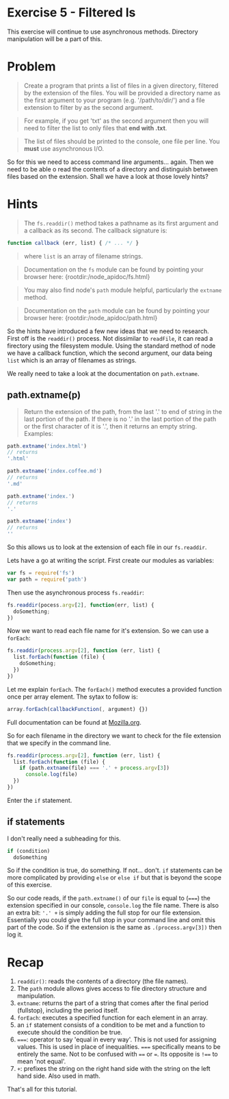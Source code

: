 # Exercise 5 - Filtered ls

This exercise will continue to use asynchronous methods. Directory manipulation will be a part of this. 

# Problem

> Create a program that prints a list of files in a given directory, filtered by the extension of the files. You will be provided a directory name as the first argument to your program (e.g. '/path/to/dir/') and a file extension to filter by as the second argument.

> For example, if you get 'txt' as the second argument then you will need to filter the list to only files that **end with .txt**.

> The list of files should be printed to the console, one file per line. You **must** use asynchronous I/O.

So for this we need to access command line arguments... again. Then we need to be able o read the contents of a directory and distinguish between files based on the extension. Shall we have a look at those lovely hints?

# Hints

> The `fs.readdir()` method takes a pathname as its first argument and a callback as its second. The callback signature is:

```js
function callback (err, list) { /* ... */ }
```

> where `list` is an array of filename strings.

> Documentation on the `fs` module can be found by pointing your browser here:
  {rootdir:/node_apidoc/fs.html}

> You may also find node's `path` module helpful, particularly the `extname` method.

> Documentation on the `path` module can be found by pointing your browser here:
  {rootdir:/node_apidoc/path.html}
  
So the hints have introduced a few new ideas that we need to research. First off is the `readdir()` process. Not dissimilar to `readFile`, it can read a firectory using the filesystem module. Using the standard method of node we have a callback function, which the second argument, our data being `list` which is an array of filenames as strings. 

We really need to take a look at the documentation on `path.extname`.

## path.extname(p)

> Return the extension of the path, from the last '.' to end of string in the last portion of the path. If there is no '.' in the last portion of the path or the first character of it is '.', then it returns an empty string. Examples:

```js
path.extname('index.html')
// returns
'.html'

path.extname('index.coffee.md')
// returns
'.md'

path.extname('index.')
// returns
'.'

path.extname('index')
// returns
''
```

So this allows us to look at the extension of each file in our `fs.readdir`.

Lets have a go at writing the script. First create our modules as variables:

```js
var fs = require('fs')
var path = require('path')
```

Then use the asynchronous process `fs.readdir`:

```js
fs.readdir(pocess.argv[2], function(err, list) {
  doSomething;
})
```

Now we want to read each file name for it's extension. So we can use a `forEach`:

```js
fs.readdir(process.argv[2], function (err, list) {
  list.forEach(function (file) {
    doSomething;
  })
})
```

Let me explain `forEach`. The `forEach()` method executes a provided function once per array element. The sytax to follow is:

```js
array.forEach(callbackFunction(, argument) {})
```

Full documentation can be found at [Mozilla.org](https://developer.mozilla.org/en/docs/Web/JavaScript/Reference/Global_Objects/Array/forEach). 

So for each filename in the directory we want to check for the file extension that we specify in the command line.

```js
fs.readdir(process.argv[2], function (err, list) {
  list.forEach(function (file) {
    if (path.extname(file) === '.' + process.argv[3])
      console.log(file)
  })
})
```

Enter the `if` statement. 

## if statements

I don't really need a subheading for this. 

```js
if (condition)
  doSomething
```

So if the condition is true, do something. If not... don't. `if` statements can be more complicated by providing `else` or `else if` but that is beyond the scope of this exercise.

So our code reads, if the `path.extname()` of our `file` is equal to (`===`) the extension specified in our console, `console.log` the file name. There is also an extra bit: `'.' +` is simply adding the full stop for our file extension. Essentially you could give the full stop in your command line and omit this part of the code. So if the extension is the same as `.(process.argv[3])` then log it. 

# Recap

1.  `readdir()`: reads the contents of a directory (the file names).
2.  The `path` module allows gives access to file directory structure and manipulation.
3.  `extname`: returns the part of a string that comes after the final period (fullstop), including the period itself.
4.  `forEach`: executes a specified function for each element in an array.
5.  an `if` statement consists of a condition to be met and a function to execute should the condition be true.
6.  `===`: operator to say 'equal in every way'. This is not used for assigning values. This is used in place of inequalities. `===` specifically means to be entirely the same. Not to be confused with `==` or `=`. Its opposite is `!==` to mean 'not equal'.
7.  `+`: prefixes the string on the right hand side with the string on the left hand side. Also used in math.

That's all for this tutorial.